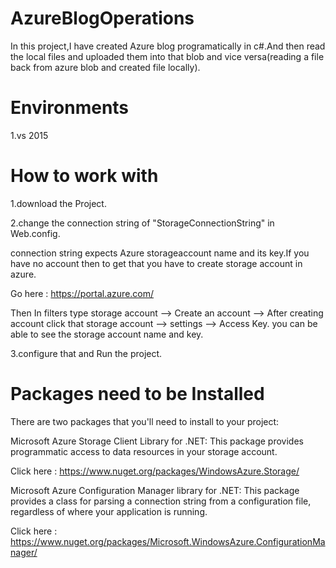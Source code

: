# AzureBlogOperations
In this project,I have  created Azure blog programatically in c#.And then read the local files and uploaded them into that blob and vice versa(reading a file back from azure blob and created file locally).

# Environments
1.vs 2015

# How to work with

1.download the Project.

2.change the connection string of "StorageConnectionString" in Web.config.

  connection string expects Azure storageaccount name and its key.If you have no account then to get that you have to create storage account in azure.

  Go here : https://portal.azure.com/

  Then In filters type storage account --> Create an account --> After creating account click that storage account --> settings --> Access Key. you can be able to see the storage account name and key.
  
  3.configure that and Run the project.
  
  # Packages need to be Installed
  
  There are two packages that you'll need to install to your project:

  Microsoft Azure Storage Client Library for .NET: This package provides programmatic access to data resources in your storage account.
  
  Click here : https://www.nuget.org/packages/WindowsAzure.Storage/
  
  Microsoft Azure Configuration Manager library for .NET: This package provides a class for parsing a connection string from a configuration file, regardless of where your application is running.
  
  Click here : https://www.nuget.org/packages/Microsoft.WindowsAzure.ConfigurationManager/
   
